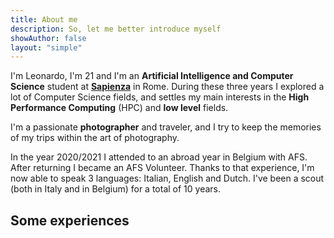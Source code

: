 ```yaml
---
title: About me
description: So, let me better introduce myself
showAuthor: false
layout: "simple"
---
```


I'm Leonardo, I'm 21 and I'm an **Artificial Intelligence and Computer Science** student at [**Sapienza**](https://www.uniroma1.it/it/) in Rome. During these three years I explored a lot of Computer Science fields, and settles my main interests in the **High Performance Computing** (HPC) and **low level** fields.

I'm a passionate **photographer** and traveler, and I try to keep the memories of my trips within the art of photography.

In the year 2020/2021 I attended to an abroad year in Belgium with AFS. After returning I became an AFS Volunteer. Thanks to that experience, I'm now able to speak 3 languages: Italian, English and Dutch. I've been a scout (both in Italy and in Belgium) for a total of 10 years.

## Some experiences